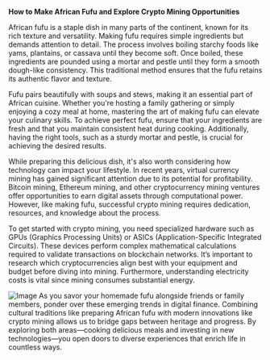 **How to Make African Fufu and Explore Crypto Mining Opportunities**

African fufu is a staple dish in many parts of the continent, known for its rich texture and versatility. Making fufu requires simple ingredients but demands attention to detail. The process involves boiling starchy foods like yams, plantains, or cassava until they become soft. Once boiled, these ingredients are pounded using a mortar and pestle until they form a smooth dough-like consistency. This traditional method ensures that the fufu retains its authentic flavor and texture.

Fufu pairs beautifully with soups and stews, making it an essential part of African cuisine. Whether you're hosting a family gathering or simply enjoying a cozy meal at home, mastering the art of making fufu can elevate your culinary skills. To achieve perfect fufu, ensure that your ingredients are fresh and that you maintain consistent heat during cooking. Additionally, having the right tools, such as a sturdy mortar and pestle, is crucial for achieving the desired results.

While preparing this delicious dish, it's also worth considering how technology can impact your lifestyle. In recent years, virtual currency mining has gained significant attention due to its potential for profitability. Bitcoin mining, Ethereum mining, and other cryptocurrency mining ventures offer opportunities to earn digital assets through computational power. However, like making fufu, successful crypto mining requires dedication, resources, and knowledge about the process.

To get started with crypto mining, you need specialized hardware such as GPUs (Graphics Processing Units) or ASICs (Application-Specific Integrated Circuits). These devices perform complex mathematical calculations required to validate transactions on blockchain networks. It’s important to research which cryptocurrencies align best with your equipment and budget before diving into mining. Furthermore, understanding electricity costs is vital since mining consumes substantial energy.


![Image](https://github.com/user-attachments/assets/31692037-0104-4703-abd1-696b6a7dd41b)
As you savor your homemade fufu alongside friends or family members, ponder over these emerging trends in digital finance. Combining cultural traditions like preparing African fufu with modern innovations like crypto mining allows us to bridge gaps between heritage and progress. By exploring both areas—cooking delicious meals and investing in new technologies—you open doors to diverse experiences that enrich life in countless ways.